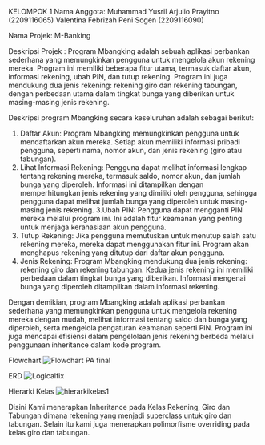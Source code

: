 KELOMPOK 1
Nama Anggota: Muhammad Yusril Arjulio Prayitno (2209116065)
              Valentina Febrizah Peni Sogen    (2209116090)

Nama Projek: M-Banking

Deskripsi Projek : 
Program Mbangking adalah sebuah aplikasi perbankan sederhana yang memungkinkan pengguna untuk mengelola akun rekening mereka. Program ini memiliki beberapa fitur utama, termasuk daftar akun, informasi rekening, ubah PIN, dan tutup rekening. Program ini juga mendukung dua jenis rekening: rekening giro dan rekening tabungan, dengan perbedaan utama dalam tingkat bunga yang diberikan untuk masing-masing jenis rekening.

Deskripsi program Mbangking secara keseluruhan adalah sebagai berikut:

1. Daftar Akun:
Program Mbangking memungkinkan pengguna untuk mendaftarkan akun mereka. Setiap akun memiliki informasi pribadi pengguna, seperti nama, nomor akun, dan jenis rekening (giro atau tabungan).
2. Lihat Informasi Rekening:
Pengguna dapat melihat informasi lengkap tentang rekening mereka, termasuk saldo, nomor akun, dan jumlah bunga yang diperoleh. Informasi ini ditampilkan dengan memperhitungkan jenis rekening yang dimiliki oleh pengguna, sehingga pengguna dapat melihat jumlah bunga yang diperoleh untuk masing-masing jenis rekening.
3.Ubah PIN:
Pengguna dapat mengganti PIN mereka melalui program ini. Ini adalah fitur keamanan yang penting untuk menjaga kerahasiaan akun pengguna.
4. Tutup Rekening:
Jika pengguna memutuskan untuk menutup salah satu rekening mereka, mereka dapat menggunakan fitur ini. Program akan menghapus rekening yang ditutup dari daftar akun pengguna.
5. Jenis Rekening:
Program Mbangking mendukung dua jenis rekening: rekening giro dan rekening tabungan. Kedua jenis rekening ini memiliki perbedaan dalam tingkat bunga yang diberikan. Informasi mengenai bunga yang diperoleh ditampilkan dalam informasi rekening.

Dengan demikian, program Mbangking adalah aplikasi perbankan sederhana yang memungkinkan pengguna untuk mengelola rekening mereka dengan mudah, melihat informasi tentang saldo dan bunga yang diperoleh, serta mengelola pengaturan keamanan seperti PIN. Program ini juga mencapai efisiensi dalam pengelolaan jenis rekening berbeda melalui penggunaan inheritance dalam kode program.

Flowchart
![Flowchart PA final](https://github.com/Kelompok1PAPBO/PA/assets/126448864/894a4a8a-c092-4400-89b1-28ae4e369930)

ERD
![Logicalfix](https://github.com/Kelompok1PAPBO/PA/assets/126448864/4a08c601-d733-4da7-aaf8-f188767a3a83)

Hierarki Kelas
![hierarkikelas1](https://github.com/Kelompok1PAPBO/PA/assets/126448864/d5186f53-2eaa-45b6-961e-ce18f1663809)

Disini Kami menerapkan Inheritance pada Kelas Rekening, Giro dan Tabungan dimana rekening yang menjadi superclass untuk giro dan tabungan. Selain itu kami juga menerapkan polimorfisme overriding pada kelas giro dan tabungan.






